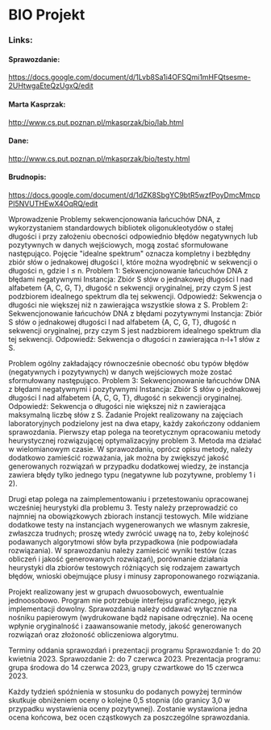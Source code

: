 # BIO Projekt


### Links: 
#### Sprawozdanie: 
https://docs.google.com/document/d/1Lvb8Sa1i4OFSQmi1mHFQtsesme-2UHtwgaEteQzUgxQ/edit
#### Marta Kasprzak: 
http://www.cs.put.poznan.pl/mkasprzak/bio/lab.html
#### Dane:
http://www.cs.put.poznan.pl/mkasprzak/bio/testy.html
#### Brudnopis:
https://docs.google.com/document/d/1dZK8SbgYC9btR5wzfPoyDmcMmcpPI5NVUTHEwX4OqRQ/edit

Wprowadzenie
Problemy sekwencjonowania łańcuchów DNA, z wykorzystaniem standardowych bibliotek oligonukleotydów o stałej długości i przy założeniu obecności odpowiednio błędów negatywnych lub pozytywnych w danych wejściowych, mogą zostać sformułowane następująco. Pojęcie "idealne spektrum" oznacza kompletny i bezbłędny zbiór słów o jednakowej długości l, które można wyodrębnić w sekwencji o długości n, gdzie l ≤ n.
Problem 1: Sekwencjonowanie łańcuchów DNA z błędami negatywnymi
Instancja: Zbiór S słów o jednakowej długości l nad alfabetem {A, C, G, T}, długość n sekwencji oryginalnej, przy czym S jest podzbiorem idealnego spektrum dla tej sekwencji.
Odpowiedź: Sekwencja o długości nie większej niż n zawierająca wszystkie słowa z S.
Problem 2: Sekwencjonowanie łańcuchów DNA z błędami pozytywnymi
Instancja: Zbiór S słów o jednakowej długości l nad alfabetem {A, C, G, T}, długość n sekwencji oryginalnej, przy czym S jest nadzbiorem idealnego spektrum dla tej sekwencji.
Odpowiedź: Sekwencja o długości n zawierająca n-l+1 słów z S.

Problem ogólny zakładający równocześnie obecność obu typów błędów (negatywnych i pozytywnych) w danych wejściowych może zostać sformułowany następująco.
Problem 3: Sekwencjonowanie łańcuchów DNA z błędami negatywnymi i pozytywnymi
Instancja: Zbiór S słów o jednakowej długości l nad alfabetem {A, C, G, T}, długość n sekwencji oryginalnej.
Odpowiedź: Sekwencja o długości nie większej niż n zawierająca maksymalną liczbę słów z S.
Zadanie
Projekt realizowany na zajęciach laboratoryjnych podzielony jest na dwa etapy, każdy zakończony oddaniem sprawozdania. Pierwszy etap polega na teoretycznym opracowaniu metody heurystycznej rozwiązującej optymalizacyjny problem 3. Metoda ma działać w wielomianowym czasie. W sprawozdaniu, oprócz opisu metody, należy dodatkowo zamieścić rozważania, jak można by zwiększyć jakość generowanych rozwiązań w przypadku dodatkowej wiedzy, że instancja zawiera błędy tylko jednego typu (negatywne lub pozytywne, problemy 1 i 2).

Drugi etap polega na zaimplementowaniu i przetestowaniu opracowanej wcześniej heurystyki dla problemu 3. Testy należy przeprowadzić co najmniej na obowiązkowych zbiorach instancji testowych. Mile widziane dodatkowe testy na instancjach wygenerowanych we własnym zakresie, zwłaszcza trudnych; proszę wtedy zwrócić uwagę na to, żeby kolejność podawanych algorytmowi słów była przypadkowa (nie podpowiadała rozwiązania). W sprawozdaniu należy zamieścić wyniki testów (czas obliczeń i jakość generowanych rozwiązań), porównanie działania heurystyki dla zbiorów testowych różniących się rodzajem zawartych błędów, wnioski obejmujące plusy i minusy zaproponowanego rozwiązania.

Projekt realizowany jest w grupach dwuosobowych, ewentualnie jednoosobowo. Program nie potrzebuje interfejsu graficznego, język implementacji dowolny. Sprawozdania należy oddawać wyłącznie na nośniku papierowym (wydrukowane bądź napisane odręcznie). Na ocenę wpłynie oryginalność i zaawansowanie metody, jakość generowanych rozwiązań oraz złożoność obliczeniowa algorytmu.

Terminy oddania sprawozdań i prezentacji programu
Sprawozdanie 1: do 20 kwietnia 2023.
Sprawozdanie 2: do 7 czerwca 2023.
Prezentacja programu: grupa środowa do 14 czerwca 2023, grupy czwartkowe do 15 czerwca 2023.

Każdy tydzień spóźnienia w stosunku do podanych powyżej terminów skutkuje obniżeniem oceny o kolejne 0,5 stopnia (do granicy 3,0 w przypadku wystawienia oceny pozytywnej). Zostanie wystawiona jedna ocena końcowa, bez ocen cząstkowych za poszczególne sprawozdania.
